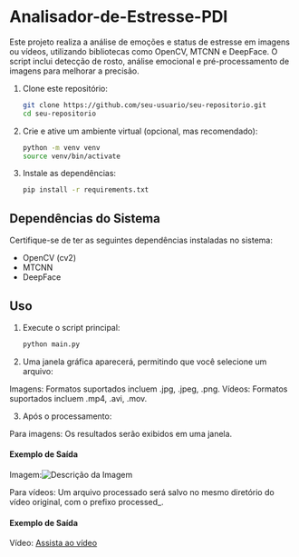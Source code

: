 # Analisador-de-Estresse-PDI
Este projeto realiza a análise de emoções e status de estresse em imagens ou vídeos, utilizando bibliotecas como OpenCV, MTCNN e DeepFace. O script inclui detecção de rosto, análise emocional e pré-processamento de imagens para melhorar a precisão.
1. Clone este repositório:
   ```bash
   git clone https://github.com/seu-usuario/seu-repositorio.git
   cd seu-repositorio
2. Crie e ative um ambiente virtual (opcional, mas recomendado):
    ```bash
    python -m venv venv
    source venv/bin/activate
3. Instale as dependências:
    ```bash
    pip install -r requirements.txt

## Dependências do Sistema
Certifique-se de ter as seguintes dependências instaladas no sistema:
- OpenCV (cv2)
- MTCNN
- DeepFace

## Uso
1. Execute o script principal:
    ```bash
    python main.py

2. Uma janela gráfica aparecerá, permitindo que você selecione um arquivo:

Imagens: Formatos suportados incluem .jpg, .jpeg, .png.
Vídeos: Formatos suportados incluem .mp4, .avi, .mov.

3. Após o processamento:

Para imagens: Os resultados serão exibidos em uma janela.
#### Exemplo de Saída
Imagem:![Descrição da Imagem](https://drive.google.com/uc?export=view&id=193Gp-7-SIuaPauOYzg1T3ZT2ZXtHph3_)

Para vídeos: Um arquivo processado será salvo no mesmo diretório do vídeo original, com o prefixo processed_.
#### Exemplo de Saída
Vídeo: [ Assista ao vídeo](https://drive.google.com/file/d/1PB2CkURXwwVtUs0V-u2nG-UO2HEloWLk/view?usp=sharing)



